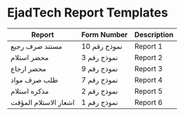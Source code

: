 # EjadTech Report Templates

| Report              | Form Number | Description |
|---------------------|-------------|-------------|
| مستند صرف رجيع     | نموذج رقم 10 | Report 1 |
| محضر استلام        | نموذج رقم 3  | Report 2 |
| محضر ارجاع         | نموذج رقم 9  | Report 3 |
| طلب صرف مواد       | نموذج رقم 7  | Report 4 |
| مذكره استلام       | نموذج رقم 2  | Report 5 |
| اشعار الاستلام المؤقت       | نموذج رقم 1  | Report 6 |


